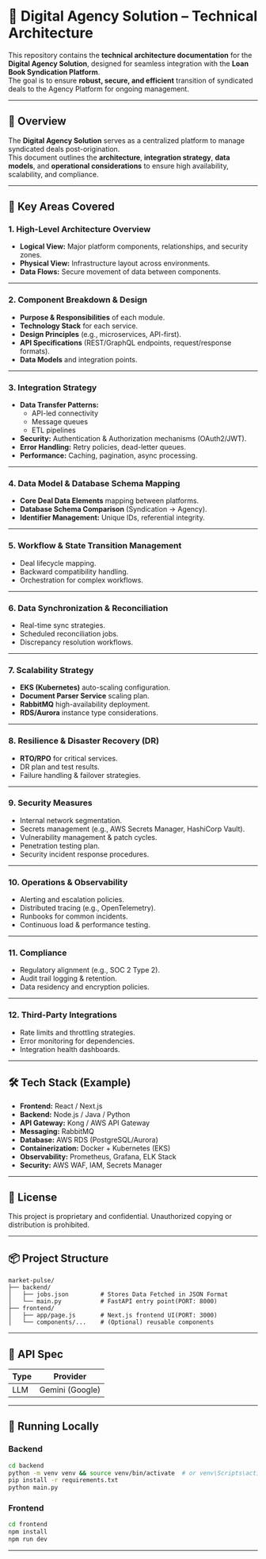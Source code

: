 # 📄 Digital Agency Solution – Technical Architecture

This repository contains the **technical architecture documentation** for the **Digital Agency Solution**, designed for seamless integration with the **Loan Book Syndication Platform**.  
The goal is to ensure **robust, secure, and efficient** transition of syndicated deals to the Agency Platform for ongoing management.

---

## 🚀 Overview

The **Digital Agency Solution** serves as a centralized platform to manage syndicated deals post-origination.  
This document outlines the **architecture**, **integration strategy**, **data models**, and **operational considerations** to ensure high availability, scalability, and compliance.

---

## 📌 Key Areas Covered

### 1. High-Level Architecture Overview
- **Logical View:** Major platform components, relationships, and security zones.
- **Physical View:** Infrastructure layout across environments.
- **Data Flows:** Secure movement of data between components.

---

### 2. Component Breakdown & Design
- **Purpose & Responsibilities** of each module.
- **Technology Stack** for each service.
- **Design Principles** (e.g., microservices, API-first).
- **API Specifications** (REST/GraphQL endpoints, request/response formats).
- **Data Models** and integration points.

---

### 3. Integration Strategy
- **Data Transfer Patterns:**
  - API-led connectivity
  - Message queues
  - ETL pipelines
- **Security:** Authentication & Authorization mechanisms (OAuth2/JWT).
- **Error Handling:** Retry policies, dead-letter queues.
- **Performance:** Caching, pagination, async processing.

---

### 4. Data Model & Database Schema Mapping
- **Core Deal Data Elements** mapping between platforms.
- **Database Schema Comparison** (Syndication → Agency).
- **Identifier Management:** Unique IDs, referential integrity.

---

### 5. Workflow & State Transition Management
- Deal lifecycle mapping.
- Backward compatibility handling.
- Orchestration for complex workflows.

---

### 6. Data Synchronization & Reconciliation
- Real-time sync strategies.
- Scheduled reconciliation jobs.
- Discrepancy resolution workflows.

---

### 7. Scalability Strategy
- **EKS (Kubernetes)** auto-scaling configuration.
- **Document Parser Service** scaling plan.
- **RabbitMQ** high-availability deployment.
- **RDS/Aurora** instance type considerations.

---

### 8. Resilience & Disaster Recovery (DR)
- **RTO/RPO** for critical services.
- DR plan and test results.
- Failure handling & failover strategies.

---

### 9. Security Measures
- Internal network segmentation.
- Secrets management (e.g., AWS Secrets Manager, HashiCorp Vault).
- Vulnerability management & patch cycles.
- Penetration testing plan.
- Security incident response procedures.

---

### 10. Operations & Observability
- Alerting and escalation policies.
- Distributed tracing (e.g., OpenTelemetry).
- Runbooks for common incidents.
- Continuous load & performance testing.

---

### 11. Compliance
- Regulatory alignment (e.g., SOC 2 Type 2).
- Audit trail logging & retention.
- Data residency and encryption policies.

---

### 12. Third-Party Integrations
- Rate limits and throttling strategies.
- Error monitoring for dependencies.
- Integration health dashboards.

---


## 🛠 Tech Stack (Example)
- **Frontend:** React / Next.js
- **Backend:** Node.js / Java / Python
- **API Gateway:** Kong / AWS API Gateway
- **Messaging:** RabbitMQ
- **Database:** AWS RDS (PostgreSQL/Aurora)
- **Containerization:** Docker + Kubernetes (EKS)
- **Observability:** Prometheus, Grafana, ELK Stack
- **Security:** AWS WAF, IAM, Secrets Manager

---

## 📜 License
This project is proprietary and confidential. Unauthorized copying or distribution is prohibited.

---


## 📦 Project Structure

```
market-pulse/
├── backend/
│   ├── jobs.json         # Stores Data Fetched in JSON Format
│   └── main.py           # FastAPI entry point(PORT: 8000)
├── frontend/
│   ├── app/page.js       # Next.js frontend UI(PORT: 3000)
│   └── components/...    # (Optional) reusable components
```

---

## 🔑 API Spec

| Type     | Provider       |
|----------|----------------|
| LLM      | Gemini (Google) |

---

## 🧪 Running Locally

### Backend
```bash
cd backend
python -m venv venv && source venv/bin/activate  # or venv\Scripts\activate on Windows
pip install -r requirements.txt
python main.py
```

### Frontend
```bash
cd frontend
npm install
npm run dev
```

---
